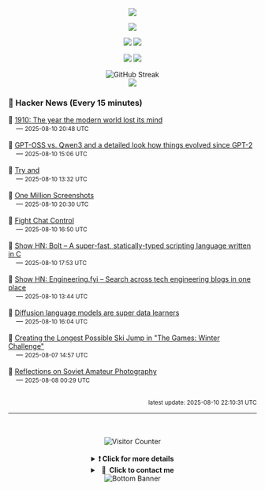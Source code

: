 <div align="center">
  <img src="https://readme-typing-svg.herokuapp.com?font=Fira+Code&weight=600&size=19&duration=3000&pause=1000&color=F7931A&center=true&vCenter=true&width=600&lines=%F0%9F%91%8B+Hi+%2C++I'm+(+Esmaeil+Asadi+%3C%3D%3E+%D8%A7%D8%B3%D9%80%D9%85%D9%80%D8%A7%D8%B9%D9%80%DB%8C%D9%80%D9%84+%D8%A7%D8%B3%D9%80%D8%AF%DB%8C+)"/>
</div>

<p align="center">
  <img src="http://github-profile-summary-cards.vercel.app/api/cards/profile-details?username=Null-Err0r&theme=gruvbox" />
</p>
<p align="center">
  <img src="http://github-profile-summary-cards.vercel.app/api/cards/repos-per-language?username=Null-Err0r&theme=gruvbox" />
  <img src="http://github-profile-summary-cards.vercel.app/api/cards/most-commit-language?username=Null-Err0r&theme=gruvbox" />
</p>
<p align="center">
  <img src="http://github-profile-summary-cards.vercel.app/api/cards/stats?username=Null-Err0r&theme=gruvbox" />
  <img src="http://github-profile-summary-cards.vercel.app/api/cards/productive-time?username=Null-Err0r&theme=gruvbox&utcOffset=8" />
</p>
<div align="center">
  <img src="https://streak-stats.demolab.com/?user=null-err0r&theme=gruvbox" alt="GitHub Streak" />
</div>
<div align="center">
  <img src="https://github-profile-trophy.vercel.app/?username=Null-Err0r&theme=gruvbox&no-frame=true&margin-w=15&margin-h=15&row=2&column=4" />
</div>


### 📰 Hacker News (Every 15 minutes)

<!-- HACKER_NEWS_START -->
🔹 <a href='https://www.derekthompson.org/p/1910-the-year-the-modern-world-lost' target='_blank' rel='noopener noreferrer'>1910: The year the modern world lost its mind</a><br>&nbsp;&nbsp;&nbsp;&nbsp;— <small>2025-08-10 20:48 UTC</small><br><br>
🔹 <a href='https://magazine.sebastianraschka.com/p/from-gpt-2-to-gpt-oss-analyzing-the' target='_blank' rel='noopener noreferrer'>GPT-OSS vs. Qwen3 and a detailed look how things evolved since GPT-2</a><br>&nbsp;&nbsp;&nbsp;&nbsp;— <small>2025-08-10 15:06 UTC</small><br><br>
🔹 <a href='https://ygdp.yale.edu/phenomena/try-and' target='_blank' rel='noopener noreferrer'>Try and</a><br>&nbsp;&nbsp;&nbsp;&nbsp;— <small>2025-08-10 13:32 UTC</small><br><br>
🔹 <a href='https://onemillionscreenshots.com/?q=random' target='_blank' rel='noopener noreferrer'>One Million Screenshots</a><br>&nbsp;&nbsp;&nbsp;&nbsp;— <small>2025-08-10 20:30 UTC</small><br><br>
🔹 <a href='https://fightchatcontrol.eu/' target='_blank' rel='noopener noreferrer'>Fight Chat Control</a><br>&nbsp;&nbsp;&nbsp;&nbsp;— <small>2025-08-10 16:50 UTC</small><br><br>
🔹 <a href='https://github.com/Beariish/bolt' target='_blank' rel='noopener noreferrer'>Show HN: Bolt – A super-fast, statically-typed scripting language written in C</a><br>&nbsp;&nbsp;&nbsp;&nbsp;— <small>2025-08-10 17:53 UTC</small><br><br>
🔹 <a href='https://engineering.fyi/' target='_blank' rel='noopener noreferrer'>Show HN: Engineering.fyi – Search across tech engineering blogs in one place</a><br>&nbsp;&nbsp;&nbsp;&nbsp;— <small>2025-08-10 13:44 UTC</small><br><br>
🔹 <a href='https://jinjieni.notion.site/Diffusion-Language-Models-are-Super-Data-Learners-239d8f03a866800ab196e49928c019ac' target='_blank' rel='noopener noreferrer'>Diffusion language models are super data learners</a><br>&nbsp;&nbsp;&nbsp;&nbsp;— <small>2025-08-10 16:04 UTC</small><br><br>
🔹 <a href='https://mrwint.github.io/winter/writeup/writeup2.html' target='_blank' rel='noopener noreferrer'>Creating the Longest Possible Ski Jump in "The Games: Winter Challenge"</a><br>&nbsp;&nbsp;&nbsp;&nbsp;— <small>2025-08-07 14:57 UTC</small><br><br>
🔹 <a href='https://www.publicbooks.org/strangers-in-the-family-album-reflections-on-soviet-amateur-photography/' target='_blank' rel='noopener noreferrer'>Reflections on Soviet Amateur Photography</a><br>&nbsp;&nbsp;&nbsp;&nbsp;— <small>2025-08-08 00:29 UTC</small><br><br>
<!-- HACKER_NEWS_END -->

<p align="right"><small>latest update: 
<!-- HACKER_NEWS_LAST_UPDATED -->2025-08-10 22:10:31 UTC<!-- /HACKER_NEWS_LAST_UPDATED -->
</small></p>

<hr>

<div align="center">
  <br> </br>
  <img src="https://ghvc.kabelkultur.se/?username=null-err0r&abbreviated=true&color=ff5500&label=%E2%81%AE%20%E2%81%AE%E2%81%AE%20%E2%81%AE%E2%81%AE%20%20%F0%9F%91%80%20%E2%81%AE%20%E2%81%AE%E2%81%AE%20%E2%81%AE%E2%81%AEVisitor%E2%81%AE%20%E2%81%AE%E2%81%AE%20%E2%81%AE%E2%81%AE%20%F0%9F%91%80%E2%81%AE%20%E2%81%AE%E2%81%AE%20%E2%81%AE%E2%81%AE%E2%81%AE%20%E2%81%AE%E2%81%AE%20%E2%81%AE%E2%81%AE⁮⁮" alt="Visitor Counter" />
  <br> </br>
</div>
<details align="center">
<summary> <b> ❗️ Click for more details</b> </summary>
<br>
<div align="center">
  <a href="https://next.ossinsight.io/widgets/official/analyze-user-contribution-time-distribution?user_id=19436819&period=all_times" target="_blank" style="display: block;">
    <picture>
      <source media="(prefers-color-scheme: dark)" srcset="https://next.ossinsight.io/widgets/official/analyze-user-contribution-time-distribution/thumbnail.png?user_id=19436819&period=all_times&image_size=auto&color_scheme=dark" width="700" height="auto">
      <img alt="Contribution Time Distribution" src="https://next.ossinsight.io/widgets/official/analyze-user-contribution-time-distribution/thumbnail.png?user_id=19436819&period=all_times&image_size=auto&color_scheme=dark" width="700" height="auto">
    </picture>
  </a>
</div>
<div align="center">
  <a href="https://next.ossinsight.io/widgets/official/compose-user-dashboard-stats?user_id=19436819" target="_blank" style="display: block;">
    <picture>
      <source media="(prefers-color-scheme: dark)" srcset="https://next.ossinsight.io/widgets/official/compose-user-dashboard-stats/thumbnail.png?user_id=19436819&image_size=auto&color_scheme=dark" width="700" height="auto">
      <img alt="Dashboard Stats" src="https://next.ossinsight.io/widgets/official/compose-user-dashboard-stats/thumbnail.png?user_id=19436819&image_size=auto&color_scheme=dark" width="700" height="auto">
    </picture>
  </a>
</div>
<div align="center">
  <a href="https://next.ossinsight.io/widgets/official/compose-org-activity-map?activity=stars&role=stars&owner_id=19436819&period=past_12_months" target="_blank" style="display: block;">
    <picture>
      <source media="(prefers-color-scheme: dark)" srcset="https://next.ossinsight.io/widgets/official/compose-org-activity-map/thumbnail.png?activity=stars&role=stars&owner_id=19436819&period=past_12_months&image_size=4x7&color_scheme=dark" width="700" height="auto">
      <img alt="Geographical Distribution" src="https://next.ossinsight.io/widgets/official/compose-org-activity-map/thumbnail.png?activity=stars&role=stars&owner_id=19436819&period=past_12_months&image_size=4x7&color_scheme=dark" width="700" height="auto">
    </picture>
  </a>
</div>
<div align="center">
  <img src="https://github-readme-activity-graph.vercel.app/graph?username=Null-Err0r&theme=gruvbox" alt="Activity Graph" />
</div>
<br>
</details>
<details align="center">
<summary> <b>  💬  Click to contact me</b> </summary>
<br>
<div align="center">
  <br><br>
  <a href="https://t.me/NullErr0r" target="_blank">
    <img src="https://img.shields.io/badge/Telegram-black?style=for-the-badge&logo=Telegram" alt="Telegram" />
  </a>
</div>
<br>
</details>
<div align="center">
  <img src="https://raw.githubusercontent.com/Trilokia/Trilokia/379277808c61ef204768a61bbc5d25bc7798ccf1/bottom_header.svg" alt="Bottom Banner" />
</div>
